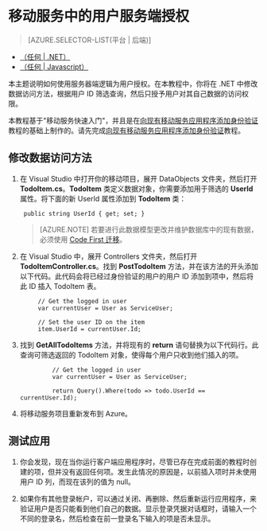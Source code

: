 ﻿<properties
	pageTitle="在装有 .NET 后端的移动服务中进行用户服务端授权 | 移动开发人员中心"
	description="了解如何在 Azure 移动服务的 .NET 后端中为用户授权"
	services="mobile-services"
	authors="krisragh"
	manager="dwrede"
	editor=""/>

<tags
	ms.service="mobile-services"
	ms.workload="mobile"
	ms.tgt_pltfrm=""
	ms.topic="article"
	ms.date="02/18/2015"
	ms.author="krisragh"/>

# 移动服务中的用户服务端授权

> [AZURE.SELECTOR-LIST(平台 | 后端)]
- [（任何 | .NET）](/documentation/articles/mobile-services-dotnet-backend-service-side-authorization)
- [（任何 | Javascript）](/documentation/articles/mobile-services-javascript-backend-service-side-authorization)

本主题说明如何使用服务器端逻辑为用户授权。在本教程中，你将在 .NET 中修改数据访问方法，根据用户 ID 筛选查询，然后只授予用户对其自己数据的访问权限。

本教程基于"移动服务快速入门"，并且是在[向现有移动服务应用程序添加身份验证]教程的基础上制作的。请先完成[向现有移动服务应用程序添加身份验证]教程。

## <a name="register-scripts"></a>修改数据访问方法

1. 在 Visual Studio 中打开你的移动项目，展开 DataObjects 文件夹，然后打开 **TodoItem.cs**。**TodoItem** 类定义数据对象，你需要添加用于筛选的 **UserId** 属性。将下面的新 UserId 属性添加到 **TodoItem** 类：

		public string UserId { get; set; }

	>[AZURE.NOTE] 若要进行此数据模型更改并维护数据库中的现有数据，必须使用 [Code First 迁移](/documentation/articles/mobile-services-dotnet-backend-how-to-use-code-first-migrations)。

2. 在 Visual Studio 中，展开 Controllers 文件夹，然后打开 **TodoItemController.cs**。找到 **PostTodoItem** 方法，并在该方法的开头添加以下代码。此代码会将已经过身份验证的用户的用户 ID 添加到项中，然后将此 ID 插入 TodoItem 表。

			// Get the logged in user
			var currentUser = User as ServiceUser;

			// Set the user ID on the item
			item.UserId = currentUser.Id;

3. 找到 **GetAllTodoItems** 方法，并将现有的 **return** 语句替换为以下代码行。此查询可筛选返回的 TodoItem 对象，使得每个用户只收到他们插入的项。

				// Get the logged in user
				var currentUser = User as ServiceUser;

				return Query().Where(todo => todo.UserId == currentUser.Id);

4. 将移动服务项目重新发布到 Azure。


## <a name="test-app"></a>测试应用

1. 你会发现，现在当你运行客户端应用程序时，尽管已存在完成前面的教程时创建的项，但并没有返回任何项。发生此情况的原因是，以前插入项时并未使用用户 ID 列，而现在该列的值为 null。

2. 如果你有其他登录帐户，可以通过关闭、再删除、然后重新运行应用程序，来验证用户是否只能看到他们自己的数据。显示登录凭据对话框时，请输入一个不同的登录名，然后检查在前一登录名下输入的项是否未显示。



<!-- Anchors. -->
[注册服务器脚本]: #register-scripts
[后续步骤]:#next-steps

<!-- Images. -->

[3]: ./media/mobile-services-dotnet-backend-ios-authorize-users-in-scripts/mobile-quickstart-startup-ios.png

<!-- URLs. -->
[移动服务入门]: /documentation/articles/mobile-services-dotnet-backend-ios-get-started
[数据处理入门]: /documentation/articles/mobile-services-dotnet-backend-ios-get-started-data
[向现有移动服务应用程序添加身份验证]: /documentation/articles/mobile-services-dotnet-backend-ios-get-started-users
[推送通知入门]: /documentation/articles/mobile-services-dotnet-backend-ios-get-started-push

[移动服务 .NET 操作方法概念性参考]: /documentation/articles/mobile-services-windows-dotnet-how-to-use-client-library/

<!--HONumber=50-->